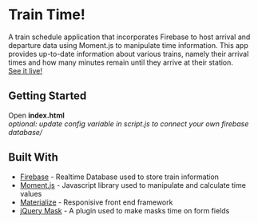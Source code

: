 # Train Time!

A train schedule application that incorporates Firebase to host arrival and departure data using Moment.js to manipulate time information. This app provides up-to-date information about various trains, namely their arrival times and how many minutes remain until they arrive at their station.<br>
[See it live!](https://jstudenski.github.io/train-time/)
## Getting Started

Open **index.html**<br>
*optional: update config variable in script.js to connect your own firebase database/*

## Built With

* [Firebase](https://firebase.google.com/) - Realtime Database used to store train information
* [Moment.js](https://momentjs.com/) - Javascript library used to manipulate and calculate time values
* [Materialize](https://http://materializecss.com/) - Responisive front end framework
* [jQuery Mask](https://igorescobar.github.io/jQuery-Mask-Plugin/) - A plugin used to make masks time on form fields